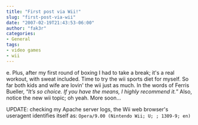 ```yaml
---
title: "First post via Wii!"
slug: "first-post-via-wii"
date: "2007-02-19T21:43:53-06:00"
author: "fak3r"
categories:
- General
tags:
- video games
- wii
---
```


e.  Plus, after my first round of boxing I had to take a break; it's a real workout, with sweat included.  Time to try the wii sports diet for myself.  So far both kids and wife are lovin' the wii just as much.  In the words of Ferris Bueller, “_It’s so choice. If you have the means, I highly recommend it._”  Also, notice the new wii topic; oh yeah.  More soon...

UPDATE: checking my Apache server logs, the Wii web browser's useragent identifies itself as: `Opera/9.00 (Nintendo Wii; U; ; 1309-9; en)`
